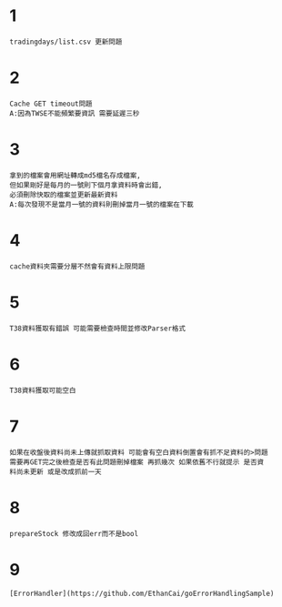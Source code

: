 # 1 
	tradingdays/list.csv 更新問題
# 2
	Cache GET timeout問題
	A:因為TWSE不能頻繁要資訊 需要延遲三秒
# 3
	拿到的檔案會用網址轉成md5檔名存成檔案,
	但如果剛好是每月的一號則下個月拿資料時會出錯,
	必須刪除快取的檔案並更新最新資料
	A:每次發現不是當月一號的資料則刪掉當月一號的檔案在下載
# 4
	cache資料夾需要分層不然會有資料上限問題
# 5
	T38資料獲取有錯誤 可能需要檢查時間並修改Parser格式 
# 6
	T38資料獲取可能空白
# 7
    如果在收盤後資料尚未上傳就抓取資料 可能會有空白資料倒置會有抓不足資料的>問題
    需要再GET完之後檢查是否有此問題刪掉檔案 再抓幾次 如果依舊不行就提示 是否資
    料尚未更新 或是改成抓前一天
# 8
    prepareStock 修改成回err而不是bool
# 9 
	[ErrorHandler](https://github.com/EthanCai/goErrorHandlingSample)


